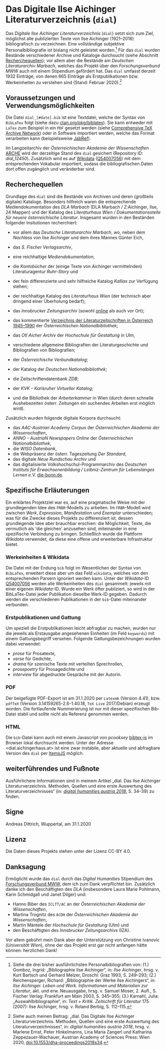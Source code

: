 # Das Digitale Ilse Aichinger Literaturverzeichnis (`dial`)

Das _Digitale Ilse Aichinger Literaturverzeichnis_ (`dial`) setzt sich zum Ziel, möglichst alle publizierten Texte von Ilse Aichinger (1921–2016) bibliografisch zu verzeichnen. Eine vollständige subjektive Personalbibliografie ist bislang nicht geleistet worden.[^1] Für das `dial` wurden Bestände verschiedener Archive und Kataloge durchsucht (siehe Abschnitt [Recherchequellen](#Recherchequellen)); vor allem aber die Bestände am _Deutschen Literaturarchiv Marbach_, welches das Projekt über den _Forschungsverbund MWW_ auch mit einem Stipendium gefördert hat. Das `dial` umfasst derzeit 1932 Einträge, von denen 665 Einträge als Erstpublikationen bzw. Werkeinheiten zu verstehen sind (Stand: Februar 2020).[^2]

## Voraussetzungen und Verwendungsmöglichkeiten

Die Datei `dial_[#date].bib` ist eine Textdatei, welche der Syntax von `BibLaTex` folgt (siehe dazu [ctan.org/pkg/biblatex](https://ctan.org/pkg/biblatex)). Sie kann entweder mit `LaTex` zum Beispiel in ein `PDF` gesetzt werden (siehe [Comprehensive TeX Archive Network](https://ctan.org/)) oder in Software importiert werden, welche das Format verarbeiten kann (beispielsweise [JabRef](https://www.jabref.org/)).

Im Langzeitarchiv der _Österreichischen Akademie der Wissenschaften_ [ARCHE](https://arche.acdh.oeaw.ac.at/) wird der derzeitige Stand des `dial` gesichert (Repository ID: _dial_12450_). Zusätzlich wird es auf [Wikidata](https://www.wikidata.org) ([Q54007056](https://www.wikidata.org/wiki/Q54007056)) mit dem entsprechenden Vokabular importiert, sodass die bibliografischen Daten dort offen zugänglich und veränderbar sind.

## Recherchequellen

Grundlage des `dial` sind die Bestände von Archiven und deren (großteils digitale) Kataloge. Besonders hilfreich waren die entsprechende Mediendokumentation des _DLA Marbach_ (DLA Marbach / Z:Aichinger, Ilse, 24 Mappen) und der Katalog des _Literaturhaus Wien / Dokumentationsstelle für neuere österreichische Literatur_. Insgesamt wurden in den Beständen folgender Insitutionen recherchiert:

* vor allem das _Deutsche Literaturarchiv Marbach_, wo, neben dem _Nachlass_ von Ilse Aichinger und dem ihres Mannes Günter Eich,
* das _S. Fischer Verlagsarchiv_,
* eine reichhaltige _Mediendokumentation_,
* die _Kontobücher_ der (einige Texte von Aichinger vermittelnden) Literaturagentur _Ruhr-Story_ und
* der fein differenzierte und sehr hilfreiche Katalog _Kallías_ zur Verfügung stehen;

* der reichhaltige Katalog des _Literaturhaus Wien_ (der technisch aber dringend einer Überholung bedarf);

* das _Innsbrucker Zeitungsarchiv_ (sowohl [online](www.uibk.ac.at/iza/) als auch vor Ort);

* das kommentierte [Verzeichnis der Literaturzeitschriften in Österreich 1945–1990](www.onb.ac.at/oe-literaturzeitschriften/) der _Österreichischen Nationalbibliothek_;

* das _Otl Aicher Archiv_ der _Hochschule für Gestaltung_ in Ulm,

* verschiedene allgemeine Bibliografien der Literaturgeschichte und Bibliografien von Bibliografien;

* der _Österreichische Verbundkatalog_;
* der Katalog der _Deutschen Nationalbibliothek_;
* die Zeitschriftendatenbank _ZDB_;
* der _KVK – Karlsruher Virtueller Katalog_;

* und die Bibliothek der _Arbeiterkammer_ in Wien (durch deren schnelle Aushebezeiten österr. Zeitungen ein suchendes Arbeiten erst möglich wird).

Zusätzlich wurden folgende digitale Korpora durchsucht:

* das _AAC-Austrian Academy Corpus_ der _Österreichischen Akademie der Wissenschaften_,
* _ANNO - AustriaN Newspapers Online_ der _Österreichischen Nationalbibliothek_,
* die _WISO Datenbank_,
* die Webpräsenz der österr. Tageszeitung _Der Standard_,
* das digitale _Neue Rundschau Archiv_ und
* das digitalisierte Volkshochschul-Programmarchiv des _Deutschen Instituts für Erwachsenenbildung / Leibniz-Zentrum für Lebenslanges Lernen e.V._ [die-bonn.de](www.die-bonn.de).


## Spezifische Erläuterungen

Ein erklärtes Projektziel war es, auf eine pragmatische Weise mit der grundlegenden Idee des `FRBR`-Modells zu arbeiten. Im `FRBR`-Modell wird zwischen _Werk_, _Expression_, _Manifestation_ und _Exemplar_ unterschieden; was für die Zwecke dieses Projekts zu differenziert ist, dessen grundlegende Idee aber brauchbar erschien: die Möglichkeit, Texte, die vermutlich als 'die gleichen' anzusehen sind, miteinander in eine spezifische Verbindung zu bringen. Schließlich wurde die Plattform _Wikidata_ verwendet, da diese eine offene und erweiterbare Infrastruktur bietet.

### Werkeinheiten & Wikidata

Die Datei mit der Endung `bib` folgt im Wesentlichen der Syntax von `BibLaTex`, erweitert diese aber um das Feld `wikidata`, welches von den entsprechenden Parsern ignoriert werden kann. Unter der _Wikidata_-ID [Q54007056](https://www.wikidata.org/wiki/Q54007056) werden alle Werkeinheiten des `dial` gesammelt: jeweils mit einer eigenen _Wikidata_-ID. Wurde ein Werk öfter publiziert, so wird in der BibLaTex-Datei jeder Publikation dieselbe Werk-ID gegeben. Dadurch werden die verschiedenen Publikationen in der `bib`-Datei miteinander verbunden.

### Erstpublikationen und Gattung

Um speziell die Erstpublikationen leicht abfragbar zu machen, wurden nur die jeweils als Erstausgabe angesehenen Einheiten (im Feld `keywords`) mit einem Gattungsbegriff versehen. Folgende Gattungsbezeichnungen wurden dabei verwendet:

* _prose_ für Prosatexte,
* _verse_ für Gedichte,
* _drama_ für szenische Texte mit verteilten Sprechrollen,
* _prosepoetry_ für Prosagedichte und
* _interview_ für abgedruckte Gespräche mit der Autorin.

### PDF

Der beigefügte PDF-Export ist am 31.1.2020 per `Latexmk` (Version 4.41), bzw. `pdfTeX` (Version 3.14159265-2.6-1.40.18, `TeX Live` 2017/Debian) erzeugt worden. Die fortlaufende Nummerierung ist nur mit dieser spezifischen Bib-Datei stabil und sollte nicht als Referenz genommen werden.


### HTML

Die `bib`-Datei kann auch mit einem Javascript von _pcooksey_ [bibtex-js](https://github.com/pcooksey/bibtex-js) im Browser lokal durchsucht werden. Unter der Adresse <dial.aichingerhaus.at> ist eine zwar instabile, aber aktuelle und abfragbare Version des `dial` per [ItemsJS](https://github.com/itemsapi/itemsjs/) möglich.


## weiterführendes und Fußnote

Ausführlichere Informationen sind in meinem Artikel „dial. Das Ilse Aichinger Literaturverzeichnis. Methoden, Quellen und eine erste Auswertung des Literaturverzeichnisses“ (in: _[digital humanities austria 2018](doi.org/10.1553/dha-proceedings2018)_, S. 34–39) zu finden.


[^1]: Siehe die drei bisher ausführlichsten Personalbibliografien von: (1.) Gomboz, Ingrid: „Bibliographie Ilse Aichinger“, in: _Ilse Aichinger_, hrsg. v. Kurt Bartsch und Gerhard Melzer, Droschl: Graz 1993, S. 249–293; (2.) Reichensperger, Richard: „Bibliographie der Werke Ilse Aichingers“, in: _Ilse Aichinger. Leben und Werk. Informationen und Materialien zur Literatur_, akt. und erw. Neuausgabe, hrsg. v. Samuel Moser, 2. Aufl., S. Fischer Verlag: Frankfurt am Main 2003, S. 345–355; (3.) Karnahl, Julia: „Auswahlbibliographie“, in: _Text + Kritik. Zeitschrift für Literatur_ 175 (2007): Ilse Aichinger, hrsg. v. Roland Berbig, S. 112–115.

[^2]: Siehe auch meinen Beitrag: „dial. Das Digitale Ilse Aichinger Literaturverzeichnis. Methoden, Quellen und eine erste Auswertung des Literaturverzeichnisses“, in: _digital humanities austria 2018_, hrsg. v. Marlene Ernst, Peter Hinkelmanns, Lina Maria Zangerl und Katharina Zeppezauer-Wachauer, Austrian Academy of Sciences Press: Wien 2020, [doi:10.1553/dha-proceedings2018s34](doi.org/10.1553/dha-proceedings2018s34).

## Signe

Andreas Dittrich, Wuppertal, am 31.1.2020

## Lizenz

Die Daten dieses Projekts stehen unter der Lizenz CC-BY 4.0.

## Danksagung

Ermöglicht wurde das `dial` durch das _Digital Humanities_ Stipendium des [Forschungsverbund MWW](http://www.mww-forschung.de/), dem ich zum Dank verpflichtet bin. Zusätzlich danke ich den Beschäftigten des _DLA_ (insbesondere Laura Marie Pohlmann, Karin Schmidgall und Janet Dilger) und:

* Hanno Biber des `ICLTT/AC` an der _Österreichischen Akademie der Wissenschaften_,
* Martina Trognitz des `ACDH` der _Österreichischen Akademie der Wissenschaften_,
* Martin Mäntele der _Hochschule für Gestaltung_ (Ulm) und
* den Beschäftigten des _Innsbrucker Zeitungsarchivs_ (IZA).

Vor allem gebührt mein Dank aber der Unterstützung von Christine Ivanovic (_Universität Wien_), ohne der das Projekt erst gar nicht anfangen hätte können: herzlichen Dank!